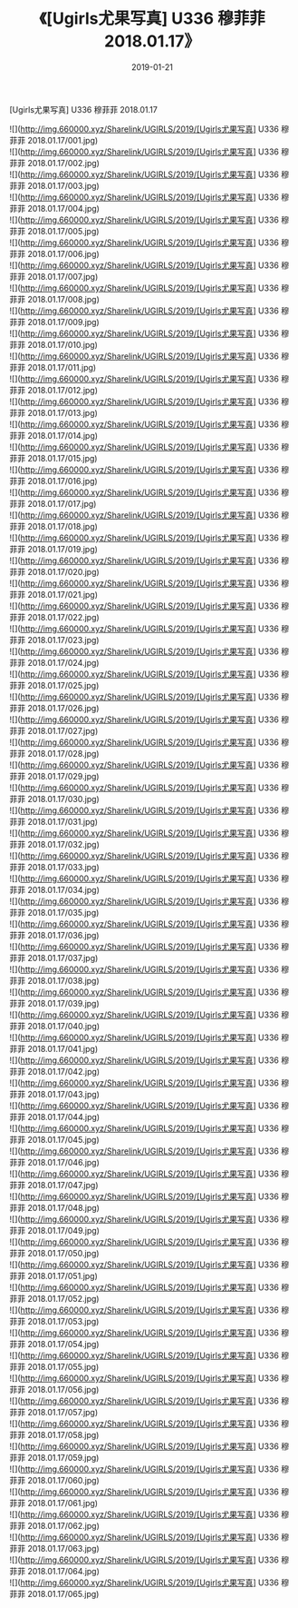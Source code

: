 ﻿---
layout: post
title:  《[Ugirls尤果写真] U336 穆菲菲 2018.01.17》
date:   2019-01-21
img: http://img.660000.xyz/Sharelink/UGIRLS/2019/[Ugirls尤果写真] U336 穆菲菲 2018.01.17/000.jpg
categories: [美女, 清纯, 唯美]
---

[Ugirls尤果写真] U336 穆菲菲 2018.01.17

 ![](http://img.660000.xyz/Sharelink/UGIRLS/2019/[Ugirls尤果写真] U336 穆菲菲 2018.01.17/001.jpg) <br>![](http://img.660000.xyz/Sharelink/UGIRLS/2019/[Ugirls尤果写真] U336 穆菲菲 2018.01.17/002.jpg) <br>![](http://img.660000.xyz/Sharelink/UGIRLS/2019/[Ugirls尤果写真] U336 穆菲菲 2018.01.17/003.jpg) <br>![](http://img.660000.xyz/Sharelink/UGIRLS/2019/[Ugirls尤果写真] U336 穆菲菲 2018.01.17/004.jpg) <br>![](http://img.660000.xyz/Sharelink/UGIRLS/2019/[Ugirls尤果写真] U336 穆菲菲 2018.01.17/005.jpg) <br>![](http://img.660000.xyz/Sharelink/UGIRLS/2019/[Ugirls尤果写真] U336 穆菲菲 2018.01.17/006.jpg) <br>![](http://img.660000.xyz/Sharelink/UGIRLS/2019/[Ugirls尤果写真] U336 穆菲菲 2018.01.17/007.jpg) <br>![](http://img.660000.xyz/Sharelink/UGIRLS/2019/[Ugirls尤果写真] U336 穆菲菲 2018.01.17/008.jpg) <br>![](http://img.660000.xyz/Sharelink/UGIRLS/2019/[Ugirls尤果写真] U336 穆菲菲 2018.01.17/009.jpg) <br>![](http://img.660000.xyz/Sharelink/UGIRLS/2019/[Ugirls尤果写真] U336 穆菲菲 2018.01.17/010.jpg) <br>![](http://img.660000.xyz/Sharelink/UGIRLS/2019/[Ugirls尤果写真] U336 穆菲菲 2018.01.17/011.jpg) <br>![](http://img.660000.xyz/Sharelink/UGIRLS/2019/[Ugirls尤果写真] U336 穆菲菲 2018.01.17/012.jpg) <br>![](http://img.660000.xyz/Sharelink/UGIRLS/2019/[Ugirls尤果写真] U336 穆菲菲 2018.01.17/013.jpg) <br>![](http://img.660000.xyz/Sharelink/UGIRLS/2019/[Ugirls尤果写真] U336 穆菲菲 2018.01.17/014.jpg) <br>![](http://img.660000.xyz/Sharelink/UGIRLS/2019/[Ugirls尤果写真] U336 穆菲菲 2018.01.17/015.jpg) <br>![](http://img.660000.xyz/Sharelink/UGIRLS/2019/[Ugirls尤果写真] U336 穆菲菲 2018.01.17/016.jpg) <br>![](http://img.660000.xyz/Sharelink/UGIRLS/2019/[Ugirls尤果写真] U336 穆菲菲 2018.01.17/017.jpg) <br>![](http://img.660000.xyz/Sharelink/UGIRLS/2019/[Ugirls尤果写真] U336 穆菲菲 2018.01.17/018.jpg) <br>![](http://img.660000.xyz/Sharelink/UGIRLS/2019/[Ugirls尤果写真] U336 穆菲菲 2018.01.17/019.jpg) <br>![](http://img.660000.xyz/Sharelink/UGIRLS/2019/[Ugirls尤果写真] U336 穆菲菲 2018.01.17/020.jpg) <br>![](http://img.660000.xyz/Sharelink/UGIRLS/2019/[Ugirls尤果写真] U336 穆菲菲 2018.01.17/021.jpg) <br>![](http://img.660000.xyz/Sharelink/UGIRLS/2019/[Ugirls尤果写真] U336 穆菲菲 2018.01.17/022.jpg) <br>![](http://img.660000.xyz/Sharelink/UGIRLS/2019/[Ugirls尤果写真] U336 穆菲菲 2018.01.17/023.jpg) <br>![](http://img.660000.xyz/Sharelink/UGIRLS/2019/[Ugirls尤果写真] U336 穆菲菲 2018.01.17/024.jpg) <br>![](http://img.660000.xyz/Sharelink/UGIRLS/2019/[Ugirls尤果写真] U336 穆菲菲 2018.01.17/025.jpg) <br>![](http://img.660000.xyz/Sharelink/UGIRLS/2019/[Ugirls尤果写真] U336 穆菲菲 2018.01.17/026.jpg) <br>![](http://img.660000.xyz/Sharelink/UGIRLS/2019/[Ugirls尤果写真] U336 穆菲菲 2018.01.17/027.jpg) <br>![](http://img.660000.xyz/Sharelink/UGIRLS/2019/[Ugirls尤果写真] U336 穆菲菲 2018.01.17/028.jpg) <br>![](http://img.660000.xyz/Sharelink/UGIRLS/2019/[Ugirls尤果写真] U336 穆菲菲 2018.01.17/029.jpg) <br>![](http://img.660000.xyz/Sharelink/UGIRLS/2019/[Ugirls尤果写真] U336 穆菲菲 2018.01.17/030.jpg) <br>![](http://img.660000.xyz/Sharelink/UGIRLS/2019/[Ugirls尤果写真] U336 穆菲菲 2018.01.17/031.jpg) <br>![](http://img.660000.xyz/Sharelink/UGIRLS/2019/[Ugirls尤果写真] U336 穆菲菲 2018.01.17/032.jpg) <br>![](http://img.660000.xyz/Sharelink/UGIRLS/2019/[Ugirls尤果写真] U336 穆菲菲 2018.01.17/033.jpg) <br>![](http://img.660000.xyz/Sharelink/UGIRLS/2019/[Ugirls尤果写真] U336 穆菲菲 2018.01.17/034.jpg) <br>![](http://img.660000.xyz/Sharelink/UGIRLS/2019/[Ugirls尤果写真] U336 穆菲菲 2018.01.17/035.jpg) <br>![](http://img.660000.xyz/Sharelink/UGIRLS/2019/[Ugirls尤果写真] U336 穆菲菲 2018.01.17/036.jpg) <br>![](http://img.660000.xyz/Sharelink/UGIRLS/2019/[Ugirls尤果写真] U336 穆菲菲 2018.01.17/037.jpg) <br>![](http://img.660000.xyz/Sharelink/UGIRLS/2019/[Ugirls尤果写真] U336 穆菲菲 2018.01.17/038.jpg) <br>![](http://img.660000.xyz/Sharelink/UGIRLS/2019/[Ugirls尤果写真] U336 穆菲菲 2018.01.17/039.jpg) <br>![](http://img.660000.xyz/Sharelink/UGIRLS/2019/[Ugirls尤果写真] U336 穆菲菲 2018.01.17/040.jpg) <br>![](http://img.660000.xyz/Sharelink/UGIRLS/2019/[Ugirls尤果写真] U336 穆菲菲 2018.01.17/041.jpg) <br>![](http://img.660000.xyz/Sharelink/UGIRLS/2019/[Ugirls尤果写真] U336 穆菲菲 2018.01.17/042.jpg) <br>![](http://img.660000.xyz/Sharelink/UGIRLS/2019/[Ugirls尤果写真] U336 穆菲菲 2018.01.17/043.jpg) <br>![](http://img.660000.xyz/Sharelink/UGIRLS/2019/[Ugirls尤果写真] U336 穆菲菲 2018.01.17/044.jpg) <br>![](http://img.660000.xyz/Sharelink/UGIRLS/2019/[Ugirls尤果写真] U336 穆菲菲 2018.01.17/045.jpg) <br>![](http://img.660000.xyz/Sharelink/UGIRLS/2019/[Ugirls尤果写真] U336 穆菲菲 2018.01.17/046.jpg) <br>![](http://img.660000.xyz/Sharelink/UGIRLS/2019/[Ugirls尤果写真] U336 穆菲菲 2018.01.17/047.jpg) <br>![](http://img.660000.xyz/Sharelink/UGIRLS/2019/[Ugirls尤果写真] U336 穆菲菲 2018.01.17/048.jpg) <br>![](http://img.660000.xyz/Sharelink/UGIRLS/2019/[Ugirls尤果写真] U336 穆菲菲 2018.01.17/049.jpg) <br>![](http://img.660000.xyz/Sharelink/UGIRLS/2019/[Ugirls尤果写真] U336 穆菲菲 2018.01.17/050.jpg) <br>![](http://img.660000.xyz/Sharelink/UGIRLS/2019/[Ugirls尤果写真] U336 穆菲菲 2018.01.17/051.jpg) <br>![](http://img.660000.xyz/Sharelink/UGIRLS/2019/[Ugirls尤果写真] U336 穆菲菲 2018.01.17/052.jpg) <br>![](http://img.660000.xyz/Sharelink/UGIRLS/2019/[Ugirls尤果写真] U336 穆菲菲 2018.01.17/053.jpg) <br>![](http://img.660000.xyz/Sharelink/UGIRLS/2019/[Ugirls尤果写真] U336 穆菲菲 2018.01.17/054.jpg) <br>![](http://img.660000.xyz/Sharelink/UGIRLS/2019/[Ugirls尤果写真] U336 穆菲菲 2018.01.17/055.jpg) <br>![](http://img.660000.xyz/Sharelink/UGIRLS/2019/[Ugirls尤果写真] U336 穆菲菲 2018.01.17/056.jpg) <br>![](http://img.660000.xyz/Sharelink/UGIRLS/2019/[Ugirls尤果写真] U336 穆菲菲 2018.01.17/057.jpg) <br>![](http://img.660000.xyz/Sharelink/UGIRLS/2019/[Ugirls尤果写真] U336 穆菲菲 2018.01.17/058.jpg) <br>![](http://img.660000.xyz/Sharelink/UGIRLS/2019/[Ugirls尤果写真] U336 穆菲菲 2018.01.17/059.jpg) <br>![](http://img.660000.xyz/Sharelink/UGIRLS/2019/[Ugirls尤果写真] U336 穆菲菲 2018.01.17/060.jpg) <br>![](http://img.660000.xyz/Sharelink/UGIRLS/2019/[Ugirls尤果写真] U336 穆菲菲 2018.01.17/061.jpg) <br>![](http://img.660000.xyz/Sharelink/UGIRLS/2019/[Ugirls尤果写真] U336 穆菲菲 2018.01.17/062.jpg) <br>![](http://img.660000.xyz/Sharelink/UGIRLS/2019/[Ugirls尤果写真] U336 穆菲菲 2018.01.17/063.jpg) <br>![](http://img.660000.xyz/Sharelink/UGIRLS/2019/[Ugirls尤果写真] U336 穆菲菲 2018.01.17/064.jpg) <br>![](http://img.660000.xyz/Sharelink/UGIRLS/2019/[Ugirls尤果写真] U336 穆菲菲 2018.01.17/065.jpg) <br>